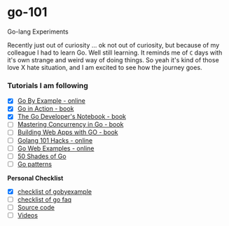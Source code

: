 # go-101
Go-lang Experiments

Recently just out of curiosity ... ok not out of curiosity, but because of my colleague I had to learn Go. Well still learning. It reminds me of `C` days with it's own strange and weird way of doing things. So yeah it's kind of those love X hate situation, and I am excited to see how the journey goes.


### Tutorials I am following

- [x] [Go By Example - online](https://gobyexample.com)
- [x] [Go in Action - book](https://www.manning.com/books/go-in-action)
- [x] [The Go Developer's Notebook - book](https://leanpub.com/GoNotebook/)
- [ ] [Mastering Concurrency in Go - book](https://www.packtpub.com/application-development/mastering-concurrency-go)
- [ ] [Building Web Apps with GO - book](https://codegangsta.gitbooks.io/building-web-apps-with-go/)
- [ ] [Golang 101 Hacks - online](https://nanxiao.gitbooks.io/golang-101-hacks/)
- [ ] [Go Web Examples - online](https://gowebexamples.com)
- [ ] [50 Shades of Go](http://devs.cloudimmunity.com/gotchas-and-common-mistakes-in-go-golang/)
- [ ] [Go patterns](https://github.com/tmrts/go-patterns)

**Personal Checklist**
- [x] [checklist of gobyexample](checklist/gobyexample.todo)
- [ ] [checklist of go faq](checklist/go-faq.todo)
- [ ] [Source code](checklist/source-code.todo)
- [ ] [Videos](checklist/videos.todo)
